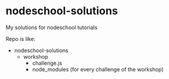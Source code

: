 # nodeschool-solutions
My solutions for nodeschool tutorials

Repo is like:

- nodeschool-solutions
  - workshop
    - challenge.js
    - node_modules (for every challenge of the workshop)
